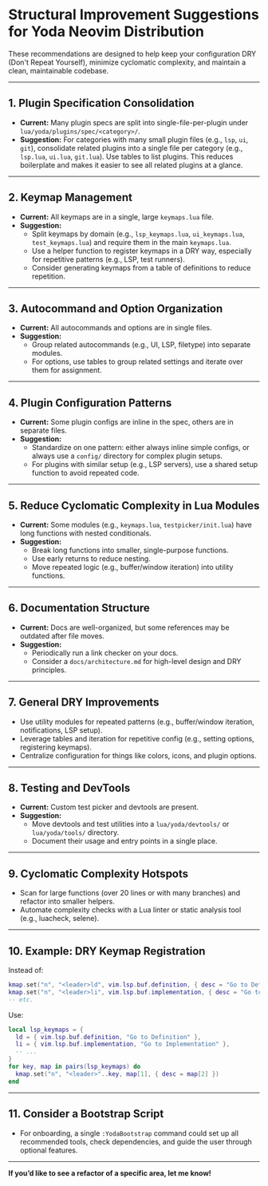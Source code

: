 # Structural Improvement Suggestions for Yoda Neovim Distribution

These recommendations are designed to help keep your configuration DRY (Don't Repeat Yourself), minimize cyclomatic complexity, and maintain a clean, maintainable codebase.

---

## 1. Plugin Specification Consolidation
- **Current:** Many plugin specs are split into single-file-per-plugin under `lua/yoda/plugins/spec/<category>/`.
- **Suggestion:** For categories with many small plugin files (e.g., `lsp`, `ui`, `git`), consolidate related plugins into a single file per category (e.g., `lsp.lua`, `ui.lua`, `git.lua`). Use tables to list plugins. This reduces boilerplate and makes it easier to see all related plugins at a glance.

---

## 2. Keymap Management
- **Current:** All keymaps are in a single, large `keymaps.lua` file.
- **Suggestion:**
  - Split keymaps by domain (e.g., `lsp_keymaps.lua`, `ui_keymaps.lua`, `test_keymaps.lua`) and require them in the main `keymaps.lua`.
  - Use a helper function to register keymaps in a DRY way, especially for repetitive patterns (e.g., LSP, test runners).
  - Consider generating keymaps from a table of definitions to reduce repetition.

---

## 3. Autocommand and Option Organization
- **Current:** All autocommands and options are in single files.
- **Suggestion:**
  - Group related autocommands (e.g., UI, LSP, filetype) into separate modules.
  - For options, use tables to group related settings and iterate over them for assignment.

---

## 4. Plugin Configuration Patterns
- **Current:** Some plugin configs are inline in the spec, others are in separate files.
- **Suggestion:**
  - Standardize on one pattern: either always inline simple configs, or always use a `config/` directory for complex plugin setups.
  - For plugins with similar setup (e.g., LSP servers), use a shared setup function to avoid repeated code.

---

## 5. Reduce Cyclomatic Complexity in Lua Modules
- **Current:** Some modules (e.g., `keymaps.lua`, `testpicker/init.lua`) have long functions with nested conditionals.
- **Suggestion:**
  - Break long functions into smaller, single-purpose functions.
  - Use early returns to reduce nesting.
  - Move repeated logic (e.g., buffer/window iteration) into utility functions.

---

## 6. Documentation Structure
- **Current:** Docs are well-organized, but some references may be outdated after file moves.
- **Suggestion:**
  - Periodically run a link checker on your docs.
  - Consider a `docs/architecture.md` for high-level design and DRY principles.

---

## 7. General DRY Improvements
- Use utility modules for repeated patterns (e.g., buffer/window iteration, notifications, LSP setup).
- Leverage tables and iteration for repetitive config (e.g., setting options, registering keymaps).
- Centralize configuration for things like colors, icons, and plugin options.

---

## 8. Testing and DevTools
- **Current:** Custom test picker and devtools are present.
- **Suggestion:**
  - Move devtools and test utilities into a `lua/yoda/devtools/` or `lua/yoda/tools/` directory.
  - Document their usage and entry points in a single place.

---

## 9. Cyclomatic Complexity Hotspots
- Scan for large functions (over 20 lines or with many branches) and refactor into smaller helpers.
- Automate complexity checks with a Lua linter or static analysis tool (e.g., luacheck, selene).

---

## 10. Example: DRY Keymap Registration
Instead of:
```lua
kmap.set("n", "<leader>ld", vim.lsp.buf.definition, { desc = "Go to Definition" })
kmap.set("n", "<leader>li", vim.lsp.buf.implementation, { desc = "Go to Implementation" })
-- etc.
```
Use:
```lua
local lsp_keymaps = {
  ld = { vim.lsp.buf.definition, "Go to Definition" },
  li = { vim.lsp.buf.implementation, "Go to Implementation" },
  -- ...
}
for key, map in pairs(lsp_keymaps) do
  kmap.set("n", "<leader>"..key, map[1], { desc = map[2] })
end
```

---

## 11. Consider a Bootstrap Script
- For onboarding, a single `:YodaBootstrap` command could set up all recommended tools, check dependencies, and guide the user through optional features.

---

**If you’d like to see a refactor of a specific area, let me know!** 